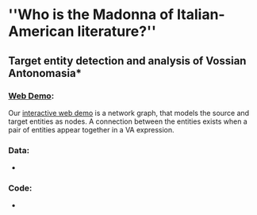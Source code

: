 # ''Who is the Madonna of Italian-American literature?''
## Target entity detection and analysis of Vossian Antonomasia*


### [Web Demo](https://anonymous.4open.science/w/sighum2023/graph.html):
Our [interactive web demo](https://anonymous.4open.science/w/sighum2023/graph.html) is a network graph, that models the source and target entities as nodes. A connection between the entities exists when a pair of entities appear together in a VA expression.

### Data: 
*

### Code: 
*